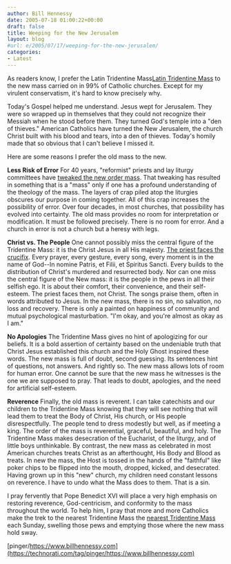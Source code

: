 ```yaml
---
author: Bill Hennessy
date: 2005-07-18 01:00:22+00:00
draft: false
title: Weeping for the New Jerusalem
layout: blog
#url: e/2005/07/17/weeping-for-the-new-jerusalem/
categories:
- Latest
---
```


As readers know, I prefer the Latin Tridentine Mass[Latin Tridentine Mass](https://web2.iadfw.net/~carlsch/MaterDei/churches.htm) to the new mass carried on in 99% of Catholic churches. Except for my virulent conservatism, it's hard to know precisely why. 




Today's Gospel helped me understand. Jesus wept for Jerusalem. They were so wrapped up in themselves that they could not recognize their Messiah when he stood before them. They turned God's temple into a "den of thieves." American Catholics have turned the New Jerusalem, the church Christ built with his blood and tears, into a den of thieves. Today's homily made that so obvious that I can't believe I missed it. 




Here are some reasons I prefer the old mass to the new. 




**Less Risk of Error** For 40 years, "reformist" priests and lay liturgy committees have [tweaked the new order mass](https://www.ignatiusinsight.com/features2005/schall_sayingmass_jun05.asp). That tweaking has resulted in something that is a "mass" only if one has a profound understanding of the theology of the mass. The layers of crap piled atop the liturgies obscures our purpose in coming together. All of this crap increases the possibility of error. Over four decades, in most churches, that possibility has evolved into certainty. The old mass provides no room for interpretation or modification. It must be followed precisely. There is no room for error. And a church in error is not a church but a heresy with legs. 




**Christ vs. The People** One cannot possibly miss the central figure of the Tridentine Mass: it is the Christ Jesus in all His majesty. [The priest faces the crucifix](https://www.ignatiusinsight.com/features2005/forewd_umlang_may05.asp). Every prayer, every gesture, every song, every moment is in the name of God--In nomine Patris, et Filii, et Spiritus Sancti. Every builds to the distribution of Christ's murdered and resurrected body. Nor can one miss the central figure of the New mass: it is the people in the pews in all their selfish ego. It is about their comfort, their convenience, and their self-esteem. The priest faces them, not Christ. The songs praise them, often in words attributed to Jesus. In the new mass, there is no sin, no salvation, no loss and recovery. There is only a painted on happiness of community and mutual psychological masturbation. "I'm okay, and you're almost as okay as I am." 




**No Apologies** The Tridentine Mass gives no hint of apologizing for our beliefs. It is a bold assertion of certainty based on the undeniable truth that Christ Jesus established this church and the Holy Ghost inspired these words. The new mass is full of doubt, second guessing. Its sentences hint of questions, not answers. And rightly so. The new mass allows lots of room for human error. One cannot be sure that the new mass he witnesses is the one we are supposed to pray. That leads to doubt, apologies, and the need for artificial self-esteem. 




**Reverence** Finally, the old mass is reverent. I can take catechists and our children to the Tridentine Mass knowing that they will see nothing that will lead them to treat the Body of Christ, His church, or His people disrespectfully. The people tend to dress modestly but well, as if meeting a king. The order of the mass is reverential, graceful, beautiful, and holy. The Tridentine Mass makes desecration of the Eucharist, of the liturgy, and of little boys unthinkable. By contrast, the new mass as celebrated in most American churches treats Christ as an afterthought, His Body and Blood as treats. In new the mass, the Host is tossed in the hands of the "faithful" like poker chips to be flipped into the mouth, dropped, kicked, and desecrated. Having grown up in this "new" church, my children need constant lessons on reverence. I have to undo what the Mass does to them. That is a sin. 




I pray fervently that Pope Benedict XVI will place a very high emphasis on restoring reverence, God-centricism, and conformity to the mass throughout the world. To help him, I pray that more and more Catholics make the trek to the nearest Tridentine Mass the [nearest Tridentine Mass](https://web2.iadfw.net/~carlsch/MaterDei/churches.htm) each Sunday, swelling those pews and emptying those where the new mass hold sway. 



[pinger/https://www.billhennessy.com](https://technorati.com/tag/pinger/https://www.billhennessy.com)
